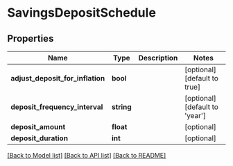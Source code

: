 # SavingsDepositSchedule

## Properties
Name | Type | Description | Notes
------------ | ------------- | ------------- | -------------
**adjust_deposit_for_inflation** | **bool** |  | [optional] [default to true]
**deposit_frequency_interval** | **string** |  | [optional] [default to 'year']
**deposit_amount** | **float** |  | [optional] 
**deposit_duration** | **int** |  | [optional] 

[[Back to Model list]](../README.md#documentation-for-models) [[Back to API list]](../README.md#documentation-for-api-endpoints) [[Back to README]](../README.md)


